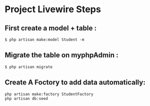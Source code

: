 # Project Livewire Steps

## First create a model + table :
```
$ php artisan make:model Student -m
```

## Migrate the table on myphpAdmin <Xampp>:
```
$ php artisan migrate
```

## Create A Foctory to add data automatically:
``` 
php artisan make:factory StudentFactory
php artisan db:seed
```
